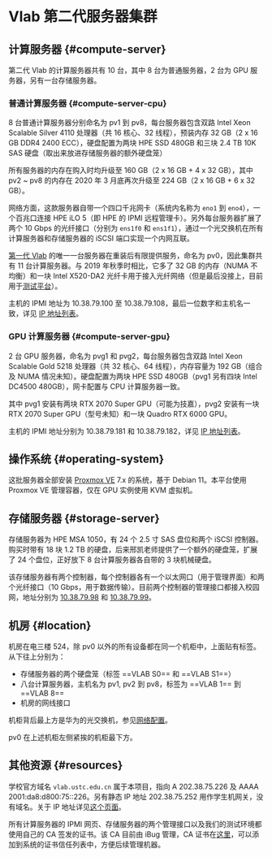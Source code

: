 # Vlab 第二代服务器集群

## 计算服务器 {#compute-server}

第二代 Vlab 的计算服务器共有 10 台，其中 8 台为普通服务器，2 台为 GPU 服务器，另有一台存储服务器。

### 普通计算服务器 {#compute-server-cpu}

8 台普通计算服务器分别命名为 pv1 到 pv8，每台服务器包含双路 Intel Xeon Scalable Silver 4110 处理器（共 16 核心、32 线程），预装内存 32 GB（2 x 16 GB DDR4 2400 ECC），硬盘配置为两块 HPE SSD 480GB 和三块 2.4 TB 10K SAS 硬盘（取出来放进存储服务器的额外硬盘笼）

所有服务器的内存在购入时均升级至 160 GB（2 x 16 GB + 4 x 32 GB），其中 pv2 ~ pv8 的内存在 2020 年 3 月底再次升级至 224 GB（2 x 16 GB + 6 x 32 GB）。

网络方面，这款服务器自带一个四口千兆网卡（系统内名称为 `eno1` 到 `eno4`），一个百兆口连接 HPE iLO 5（即 HPE 的 IPMI 远程管理卡）。另外每台服务器扩展了两个 10 Gbps 的光纤接口（分别为 `ens1f0` 和 `ens1f1`），通过一个光交换机在所有计算服务器和存储服务器的 iSCSI 端口实现一个内网互联。

[第一代 Vlab](history/gen1.md) 的唯一一台服务器在重装后有限提供服务，命名为 pv0，因此集群共有 11 台计算服务器。与 2019 年秋季时相比，它多了 32 GB 的内存（NUMA 不均衡）和一块 Intel X520-DA2 光纤卡用于接入光纤网络（但是最后没接上，目前用于[测试平台](testbed/index.md)）。

主机的 IPMI 地址为 10.38.79.100 至 10.38.79.108，最后一位数字和主机名一致，详见 [IP 地址列表](networking/ips.md)。

### GPU 计算服务器 {#compute-server-gpu}

2 台 GPU 服务器，命名为 pvg1 和 pvg2，每台服务器包含双路 Intel Xeon Scalable Gold 5218 处理器（共 32 核心、64 线程），内存容量为 192 GB（组合及 NUMA 情况未知）。硬盘配置为两块 HPE SSD 480GB（pvg1 另有四块 Intel DC4500 480GB），网卡配置与 CPU 计算服务器一致。

其中 pvg1 安装有两块 RTX 2070 Super GPU（可能为技嘉），pvg2 安装有一块 RTX 2070 Super GPU（型号未知）和一块 Quadro RTX 6000 GPU。

主机的 IPMI 地址分别为 10.38.79.181 和 10.38.79.182，详见 [IP 地址列表](networking/ips.md)。

## 操作系统 {#operating-system}

这批服务器全部安装 [Proxmox VE](https://pve.proxmox.com/) 7.x 的系统，基于 Debian 11。本平台使用 Proxmox VE 管理容器，仅在 GPU 实例使用 KVM 虚拟机。

## 存储服务器 {#storage-server}

存储服务器为 HPE MSA 1050，有 24 个 2.5 寸 SAS 盘位和两个 iSCSI 控制器。购买时带有 18 块 1.2 TB 的硬盘，后来邢凯老师提供了一个额外的硬盘笼，扩展了 24 个盘位，正好放下 8 台计算服务器各自带的 3 块机械硬盘。

该存储服务器有两个控制器，每个控制器各有一个以太网口（用于管理界面）和两个光纤接口（10 Gbps，用于数据传输）。目前两个控制器的管理接口都接入校园网，地址分别为 [10.38.79.98](https://10.38.79.98/) 和 [10.38.79.99](https://10.38.79.99/)。

## 机房 {#location}

机房在电三楼 524，除 pv0 以外的所有设备都在同一个机柜中，上面贴有标签。从下往上分别为：

- 存储服务器的两个硬盘笼（标签 ==VLAB S0== 和 ==VLAB S1==）
- 八台计算服务器，主机名为 pv1, pv2 到 pv8，标签为 ==VLAB 1== 到 ==VLAB 8==
- 机房的网线接口

机柜背后最上方是华为的光交换机，参见[网络配置](networking/index.md)。

pv0 在上述机柜左侧紧挨的机柜最下方。

## 其他资源 {#resources}

学校官方域名 `vlab.ustc.edu.cn` 属于本项目，指向 A 202.38.75.226 及 AAAA 2001:da8:d800:75::226。另有静态 IP 地址 202.38.75.252 用作学生机网关，没有域名。关于 IP 地址详见[这个页面](networking/ips.md)。

所有计算服务器的 IPMI 网页、存储服务器的两个管理接口以及我们的测试环境都使用自己的 CA 签发的证书。该 CA 目前由 iBug 管理，CA 证书在[这里](assets/iBug_Vlab_CA.crt)，可以添加到系统的证书信任列表中，方便后续管理机器。
